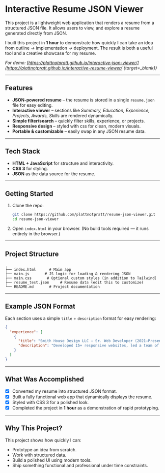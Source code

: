 # Interactive Resume JSON Viewer

This project is a lightweight web application that renders a resume from a structured JSON file. It allows users to view, and explore a resume generated directly from JSON.

I built this project in **1 hour** to demonstrate how quickly I can take an idea from outline → implementation → deployment. The result is both a useful tool and a creative showcase for my resume.

*For demo: [https://plattnotpratt.github.io/interactive-json-viewer/](https://plattnotpratt.github.io/interactive-resume-viewer/ {target=_blank})*

---

## Features

* **JSON-powered resume** – the resume is stored in a single `resume.json` file for easy editing.
* **Interactive viewer** – sections like *Summary, Education, Experience, Projects, Awards, Skills* are rendered dynamically.
* **Simple filter/search** – quickly filter skills, experience, or projects.
* **Responsive design** – styled with css for clean, modern visuals.
* **Portable & customizable** – easily swap in any JSON resume data.

---

## Tech Stack

* **HTML + JavaScript** for structure and interactivity.
* **CSS 3** for styling.
* **JSON** as the data source for the resume.

---

## Getting Started

1. Clone the repo:

   ```bash
   git clone https://github.com/plattnotpratt/resume-json-viewer.git
   cd resume-json-viewer
   ```

2. Open `index.html` in your browser.
   (No build tools required — it runs entirely in the browser.)

---

## Project Structure

```
.
├── index.html      # Main app
├── main.js       # JS logic for loading & rendering JSON
├── main.css       # Optional custom styles (in addition to Tailwind)
├── resume_test.json     # Resume data (edit this to customize)
└── README.md       # Project documentation
```

---

## Example JSON Format

Each section uses a simple `title` + `description` format for easy rendering:

```json
{
  "experience": [
    {
      "title": "Smith House Design LLC – Sr. Web Developer (2021–Present)",
      "description": "Developed 15+ responsive websites, led a team of 3 developers, improved client engagement by 40%."
    }
  ]
}
```

---

## What Was Accomplished

* [x] Converted my resume into structured JSON format.
* [x] Built a fully functional web app that dynamically displays the resume.
* [x] Styled with CSS 3 for a polished look.
* [x] Completed the project in **1 hour** as a demonstration of rapid prototyping.

---

## Why This Project?

This project shows how quickly I can:

* Prototype an idea from scratch.
* Work with structured data.
* Build a polished UI using modern tools.
* Ship something functional and professional under time constraints.
